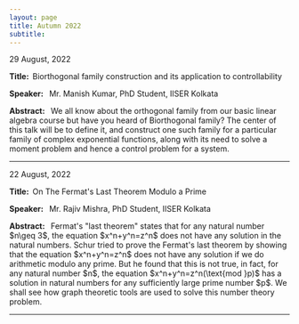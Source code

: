 ```yaml
---
layout: page
title: Autumn 2022 
subtitle: 
---
```


<style>
    @media only screen and (min-width: 865px) {
        .row {
            margin-right: -100px;
            margin-left: -100px;
        }
    }
</style>

<div id="Nullcontrol">
    <p>29 August, 2022</p>
    <p><strong>Title: &nbsp;</strong>Biorthogonal family construction and its application to controllability</p>
    <p>
        <strong>Speaker: &nbsp;</strong> Mr. Manish Kumar, PhD Student, IISER Kolkata
    </p>
    <p class="text-justify">
        <strong>Abstract: &nbsp;</strong> We all know about the orthogonal family from our basic linear algebra course but have you heard of Biorthogonal family?
        The center of this talk will be to define it, and construct one such family for a particular family of complex exponential functions, along with its need to solve a moment problem and hence a control problem for a system.
    </p>
</div>

---

<div id="FermatsTheorem">
    <p>22 August, 2022</p>
    <p><strong>Title: &nbsp;</strong>On The Fermat's Last Theorem Modulo a Prime</p>
    <p>
        <strong>Speaker: &nbsp;</strong> Mr. Rajiv Mishra, PhD Student, IISER Kolkata
    </p>
    <p class="text-justify">
        <strong>Abstract: &nbsp;</strong> Fermat's "last theorem" states that for any natural number $n\geq 3$, the equation $x^n+y^n=z^n$ does not have any solution in the natural numbers. Schur tried to prove the Fermat's last theorem by showing that the equation $x^n+y^n=z^n$ does not have any solution if we do arithmetic modulo any prime. But he found that this is not true, in fact, for any natural number $n$, the equation $x^n+y^n=z^n(\text{mod }p)$ has a solution in natural numbers for any sufficiently large prime number $p$. We shall see how graph theoretic tools are used to solve this number theory problem.
    </p>
</div>


 <!-- <p>
    <a href="/assets/slides/GSS_Talk_satwata.pdf" target = "_blank">Slides</a>
    </p> -->


---


